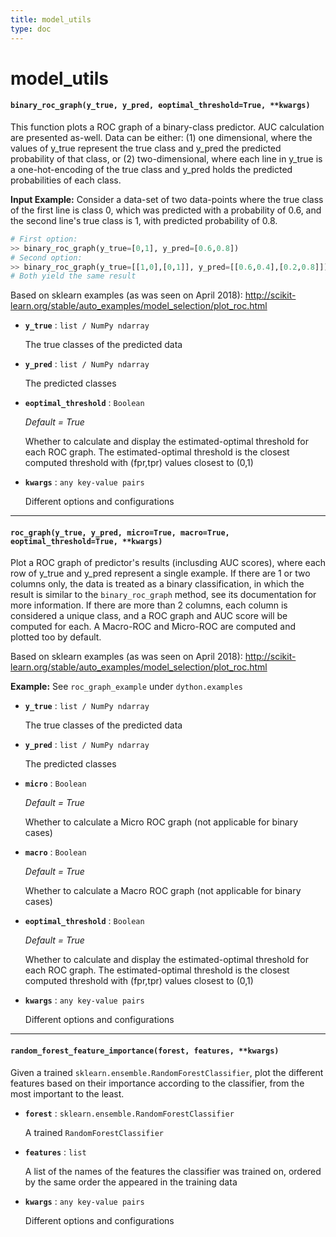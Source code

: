 ```yaml
---
title: model_utils
type: doc
---
```


# model_utils

#### `binary_roc_graph(y_true, y_pred, eoptimal_threshold=True, **kwargs)`

This function plots a ROC graph of a binary-class predictor. AUC calculation are presented as-well.
Data can be either: (1) one dimensional, where the values of y_true represent the true class and y_pred the
predicted probability of that class, or (2) two-dimensional, where each line in y_true is a one-hot-encoding
of the true class and y_pred holds the predicted probabilities of each class.

**Input Example:** Consider a data-set of two data-points where the true class of the first line is class 0, which
was predicted with a probability of 0.6, and the second line's true class is 1, with predicted probability of
0.8. 
```python
# First option: 
>> binary_roc_graph(y_true=[0,1], y_pred=[0.6,0.8]) 
# Second option:
>> binary_roc_graph(y_true=[[1,0],[0,1]], y_pred=[[0.6,0.4],[0.2,0.8]])
# Both yield the same result
```

Based on sklearn examples (as was seen on April 2018):
http://scikit-learn.org/stable/auto_examples/model_selection/plot_roc.html

- **`y_true`** : `list / NumPy ndarray`

   The true classes of the predicted data
- **`y_pred`** : `list / NumPy ndarray`

   The predicted classes
- **`eoptimal_threshold`** : `Boolean`

    _Default = True_
    
    Whether to calculate and display the estimated-optimal threshold
    for each ROC graph. The estimated-optimal threshold is the closest
    computed threshold with (fpr,tpr) values closest to (0,1)     
- **`kwargs`** : `any key-value pairs`

   Different options and configurations
   
__________________

#### `roc_graph(y_true, y_pred, micro=True, macro=True, eoptimal_threshold=True, **kwargs)`

Plot a ROC graph of predictor's results (inclusding AUC scores), where each row of y_true and y_pred
represent a single example.
If there are 1 or two columns only, the data is treated as a binary classification, in which
the result is similar to the `binary_roc_graph` method, see its documentation for more information.
If there are more than 2 columns, each column is considered a unique class, and a ROC graph and AUC
score will be computed for each. A Macro-ROC and Micro-ROC are computed and plotted too by default.

Based on sklearn examples (as was seen on April 2018):
http://scikit-learn.org/stable/auto_examples/model_selection/plot_roc.html

**Example:** See `roc_graph_example` under `dython.examples`

- **`y_true`** : `list / NumPy ndarray`

   The true classes of the predicted data
- **`y_pred`** : `list / NumPy ndarray`

   The predicted classes
- **`micro`** : `Boolean` 

  _Default = True_

   Whether to calculate a Micro ROC graph (not applicable for binary cases)
- **`macro`** : `Boolean` 

  _Default = True_

   Whether to calculate a Macro ROC graph (not applicable for binary cases)
- **`eoptimal_threshold`** : `Boolean`

    _Default = True_
    
    Whether to calculate and display the estimated-optimal threshold
    for each ROC graph. The estimated-optimal threshold is the closest
    computed threshold with (fpr,tpr) values closest to (0,1) 
- **`kwargs`** : `any key-value pairs`

   Different options and configurations

__________________

#### `random_forest_feature_importance(forest, features, **kwargs)`

Given a trained `sklearn.ensemble.RandomForestClassifier`, plot the different features based on their
importance according to the classifier, from the most important to the least.

- **`forest`** : `sklearn.ensemble.RandomForestClassifier`

   A trained `RandomForestClassifier`
- **`features`** : `list`

   A list of the names of the features the classifier was trained on, ordered by the same order the appeared
in the training data
- **`kwargs`** : `any key-value pairs`

   Different options and configurations

